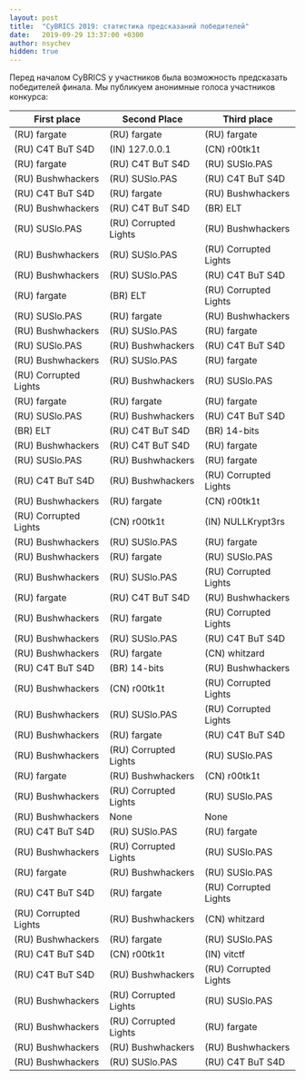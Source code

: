 ```yaml
---
layout: post
title:  "CyBRICS 2019: статистика предсказаний победителей"
date:   2019-09-29 13:37:00 +0300
author: nsychev
hidden: true
---
```


Перед началом CyBRICS у участников была возможность предсказать победителей финала. Мы публикуем анонимные голоса участников конкурса:

| First place | Second Place | Third place |
|----|----|----|
| (RU) fargate | (RU) fargate | (RU) fargate |
| (RU) C4T BuT S4D | (IN) 127.0.0.1 | (CN) r00tk1t |
| (RU) fargate | (RU) C4T BuT S4D | (RU) SUSlo.PAS |
| (RU) Bushwhackers | (RU) SUSlo.PAS | (RU) C4T BuT S4D |
| (RU) C4T BuT S4D | (RU) fargate | (RU) Bushwhackers |
| (RU) Bushwhackers | (RU) C4T BuT S4D | (BR) ELT |
| (RU) SUSlo.PAS | (RU) Corrupted Lights | (RU) Bushwhackers |
| (RU) Bushwhackers | (RU) SUSlo.PAS | (RU) Corrupted Lights |
| (RU) Bushwhackers | (RU) SUSlo.PAS | (RU) C4T BuT S4D |
| (RU) fargate | (BR) ELT | (RU) Corrupted Lights |
| (RU) SUSlo.PAS | (RU) fargate | (RU) Bushwhackers |
| (RU) Bushwhackers | (RU) SUSlo.PAS | (RU) fargate |
| (RU) SUSlo.PAS | (RU) Bushwhackers | (RU) C4T BuT S4D |
| (RU) Bushwhackers | (RU) SUSlo.PAS | (RU) fargate |
| (RU) Corrupted Lights | (RU) Bushwhackers | (RU) SUSlo.PAS |
| (RU) fargate | (RU) fargate | (RU) fargate |
| (RU) SUSlo.PAS | (RU) Bushwhackers | (RU) C4T BuT S4D |
| (BR) ELT | (RU) C4T BuT S4D | (BR) 14-bits |
| (RU) Bushwhackers | (RU) C4T BuT S4D | (RU) fargate |
| (RU) SUSlo.PAS | (RU) Bushwhackers | (RU) fargate |
| (RU) C4T BuT S4D | (RU) Bushwhackers | (RU) Corrupted Lights |
| (RU) Bushwhackers | (RU) fargate | (CN) r00tk1t |
| (RU) Corrupted Lights | (CN) r00tk1t | (IN) NULLKrypt3rs |
| (RU) Bushwhackers | (RU) SUSlo.PAS | (RU) fargate |
| (RU) Bushwhackers | (RU) fargate | (RU) SUSlo.PAS |
| (RU) Bushwhackers | (RU) SUSlo.PAS | (RU) Corrupted Lights |
| (RU) fargate | (RU) C4T BuT S4D | (RU) Bushwhackers |
| (RU) Bushwhackers | (RU) fargate | (RU) Corrupted Lights |
| (RU) Bushwhackers | (RU) SUSlo.PAS | (RU) C4T BuT S4D |
| (RU) Bushwhackers | (RU) fargate | (CN) whitzard |
| (RU) C4T BuT S4D | (BR) 14-bits | (RU) Bushwhackers |
| (RU) Bushwhackers | (CN) r00tk1t | (RU) Corrupted Lights |
| (RU) Bushwhackers | (RU) SUSlo.PAS | (RU) Corrupted Lights |
| (RU) Bushwhackers | (RU) fargate | (RU) C4T BuT S4D |
| (RU) Bushwhackers | (RU) Corrupted Lights | (RU) SUSlo.PAS |
| (RU) fargate | (RU) Bushwhackers | (CN) r00tk1t |
| (RU) Bushwhackers | (RU) Corrupted Lights | (RU) SUSlo.PAS |
| (RU) Bushwhackers | None | None |
| (RU) C4T BuT S4D | (RU) SUSlo.PAS | (RU) fargate |
| (RU) Bushwhackers | (RU) Corrupted Lights | (RU) SUSlo.PAS |
| (RU) fargate | (RU) Bushwhackers | (RU) SUSlo.PAS |
| (RU) C4T BuT S4D | (RU) fargate | (RU) Corrupted Lights |
| (RU) Corrupted Lights | (RU) Bushwhackers | (CN) whitzard |
| (RU) Bushwhackers | (RU) fargate | (RU) SUSlo.PAS |
| (RU) C4T BuT S4D | (CN) r00tk1t | (IN) vitctf |
| (RU) C4T BuT S4D | (RU) Bushwhackers | (RU) Corrupted Lights |
| (RU) Bushwhackers | (RU) Corrupted Lights | (RU) SUSlo.PAS |
| (RU) Bushwhackers | (RU) Corrupted Lights | (RU) fargate |
| (RU) Bushwhackers | (RU) Bushwhackers | (RU) Bushwhackers |
| (RU) Bushwhackers | (RU) SUSlo.PAS | (RU) C4T BuT S4D |

